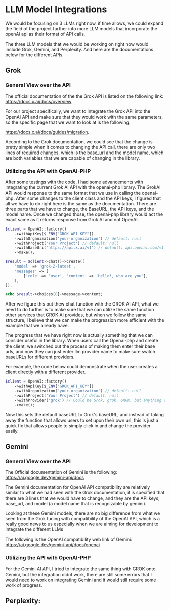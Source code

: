 # LLM Model Integrations

We would be focusing on 3 LLMs right now, if time allows, we could expand the
field of the project further into more LLM models that incorporate the openAi
api as their format of API calls.

The three LLM models that we would be working on right now would include Grok,
Gemini, and Perplexity. And here are the documentations below for the different APIs.


## Grok

### General View over the API

The official documentation of the the Grok API is listed on the following link:
https://docs.x.ai/docs/overview

For our project specifically, we want to integrate the Grok API into the OpenAI API
and make sure that they would work with the same parameters, so the specific page 
that we want to look at is the following: 

https://docs.x.ai/docs/guides/migration.

According to the Grok documentation, we could see that the change is pretty simple
when it comes to changing the API call, there are only two lines of required changes,
which is the base_url and the model name, which are both variables that we are capable
of changing in the library.

### Utilizing the API with OpenAI-PHP

After some testings with the code, I had some advancements with integrating the current
Grok AI API with the openai-php library. The GrokAI API would response to the same format
that we use in calling the openai-php. After some changes to the client class and the API
keys, I figured that all we have to do right here is the same as the documentation. There 
are three parts that we have to change, the BaseURL, the API keys, and the model name.
Once we changed those, the openai-php library would act the exact same as it returns 
response from Grok AI and not OpenAI.

```php
$client = OpenAI::factory()
    ->withApiKey($_ENV["GROK_API_KEY"])
    ->withOrganization('your-organization') // default: null
    ->withProject('Your Project') // default: null
    ->withBaseUri('https://api.x.ai/v1') // default: api.openai.com/v1
    ->make();

$result = $client->chat()->create([
    'model' => 'grok-2-latest',
    'messages' => [
        ['role' => 'user', 'content' => 'Hello!, who are you'],
    ],
]);

echo $result->choices[0]->message->content; 

```

After we figure this out thew chat function with the GROK AI API, what we need to do 
further is to make sure that we can utilize the same function other services that GROK AI
provides, but when we follow the same structure, I believe that we can make the progression
more efficient with the example that we already have.


The progress that we have right now is actually something that we can consider useful in the library.
When users call the Openai-php and create the client, we switched out the process of making them enter
their base urls, and now they can just enter llm provider name to make sure switch baseURLs for 
different providers. 

For example, the code below could demonstrate when the user creates a client directly with a different
provider.

```php
$client = OpenAI::factory()
    ->withApiKey($_ENV["GROK_API_KEY"])
    ->withOrganization('your-organization') // default: null
    ->withProject('Your Project') // default: null
    ->withProvider('grok') // Could be Grok, grok, GROK, but anything else would be set to openai
    ->make();
```
Now this sets the default baseURL to Grok's baseURL, and instead of taking away the function that allows
users to set upon their own url, this is just a quick fix that allows people to simply click in and change
the provider easily.


## Gemini

### General View over the API

The Official documentation of Gemini is the following:
https://ai.google.dev/gemini-api/docs

The Gemini documentation for OpenAI API compatibility are relatively similar to what 
we had seen with the Grok documentation, it is specified that there are 3 lines that 
we would have to change, and they are the API keys, base_url, and model (a model name 
that is recognizable by gemini).

Looking at these Gemini models, there are no big difference from what we seen from the 
Grok tuning with compatibility of the OpenAI API, which is a really good news to us 
especially when we are aiming for development to integrate the different LLMs

The following is the OpenAI compatibility web link of Gemini:
https://ai.google.dev/gemini-api/docs/openai

### Utilizing the API with OpenAI-PHP
For the Gemini AI API, I tried to integrate the same thing with GROK onto Gemini, but
the integration didnt work, there are still some errors that I would need to work on 
integrating Gemini and it would still require some work of progress.


## Perplexity:








